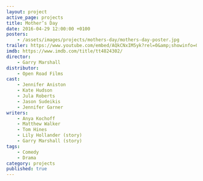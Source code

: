 ```yaml
---
layout: project
active_page: projects
title: Mother’s Day
date: 2016-04-29 12:00:00 +0100
posters:
    - /assets/images/projects/mothers-day/mothers-day-poster.jpg
trailer: https://www.youtube.com/embed/AQkCNxIM5yk?rel=0&amp;showinfo=0
imdb: https://www.imdb.com/title/tt4824302/
director:
    - Garry Marshall
distributor:
    - Open Road Films
cast:
    - Jennifer Aniston
    - Kate Hudson
    - Jula Roberts
    - Jason Sudeikis
    - Jennifer Garner
writers:
    - Anya Kochoff
    - Matthew Walker
    - Tom Hines
    - Lily Hollander (story)
    - Garry Marshall (story)
tags:
    - Comedy
    - Drama
category: projects
published: true
---
```

